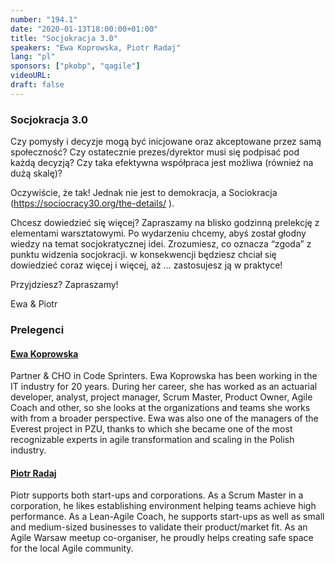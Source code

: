 ```yaml
---
number: "194.1"
date: "2020-01-13T18:00:00+01:00"
title: "Socjokracja 3.0"
speakers: "Ewa Koprowska, Piotr Radaj"
lang: "pl"
sponsors: ["pkobp", "qagile"]
videoURL: 
draft: false
---
```


### Socjokracja 3.0

Czy pomysły i decyzje mogą być inicjowane oraz akceptowane przez samą społeczność? Czy ostatecznie prezes/dyrektor musi się podpisać pod każdą decyzją? Czy taka efektywna współpraca jest możliwa (również na dużą skalę)?

Oczywiście, że tak! Jednak nie jest to demokracja, a Sociokracja (https://sociocracy30.org/the-details/ ).

Chcesz dowiedzieć się więcej? Zapraszamy na blisko godzinną prelekcję z elementami warsztatowymi. Po wydarzeniu chcemy, abyś został głodny wiedzy na temat socjokratycznej idei. Zrozumiesz, co oznacza “zgoda” z punktu widzenia socjokracji. w konsekwencji będziesz chciał się dowiedzieć coraz więcej i więcej, aż … zastosujesz ją w praktyce!

Przyjdziesz? Zapraszamy!

Ewa & Piotr


### Prelegenci 

#### <a href="https://www.linkedin.com/in/ewakoprowska" target="_blank">Ewa Koprowska</a>
Partner & CHO in Code Sprinters. Ewa Koprowska has been working in the IT industry for 20 years. During her career, she has worked as an actuarial developer, analyst, project manager, Scrum Master, Product Owner, Agile Coach and other, so she looks at the organizations and teams she works with from a broader perspective.
Ewa was also one of the managers of the Everest project in PZU, thanks to which she became one of the most recognizable experts in agile transformation and scaling in the Polish industry.

#### <a href="https://www.linkedin.com/in/piotr-radaj-0a7727a5/" target="_blank">Piotr Radaj</a>
Piotr supports both start-ups and corporations. As a Scrum Master in a corporation, he likes establishing environment helping teams achieve high performance. As a Lean-Agile Coach, he supports start-ups as well as small and medium-sized businesses to validate their product/market fit. As an Agile Warsaw meetup co-organiser, he proudly helps creating safe space for the local Agile community.
